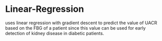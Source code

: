 # Linear-Regression
uses linear regression with gradient descent to predict the value 
of UACR based on the FBG of a patient since this value can be used for early detection of kidney 
disease in diabetic patients.
